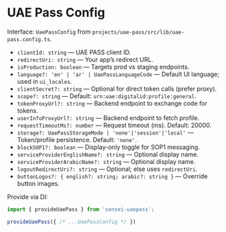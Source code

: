 # UAE Pass Config

Interface: `UaePassConfig` from `projects/uae-pass/src/lib/uae-pass.config.ts`.

- `clientId: string` — UAE PASS client ID.
- `redirectUri: string` — Your app’s redirect URL.
- `isProduction: boolean` — Targets prod vs staging endpoints.
- `language?: 'en' | 'ar' | UaePassLanguageCode` — Default UI language; used in `ui_locales`.
- `clientSecret?: string` — Optional for direct token calls (prefer proxy).
- `scope?: string` — Default: `urn:uae:digitalid:profile:general`.
- `tokenProxyUrl?: string` — Backend endpoint to exchange code for tokens.
- `userInfoProxyUrl?: string` — Backend endpoint to fetch profile.
- `requestTimeoutMs?: number` — Request timeout (ms). Default: 20000.
- `storage?: UaePassStorageMode | 'none'|'session'|'local'` — Token/profile persistence. Default: `'none'`.
- `blockSOP1?: boolean` — Display-only toggle for SOP1 messaging.
- `serviceProviderEnglishName?: string` — Optional display name.
- `serviceProviderArabicName?: string` — Optional display name.
- `logoutRedirectUri?: string` — Optional; else uses `redirectUri`.
- `buttonLogos?: { english?: string; arabic?: string }` — Override button images.

Provide via DI:

```ts
import { provideUaePass } from 'sensei-uaepass';

provideUaePass({ /* ...UaePassConfig */ })
```
